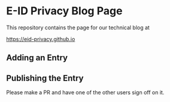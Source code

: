 # E-ID Privacy Blog Page

This repository contains the page for our technical blog at

https://eid-privacy.github.io

## Adding an Entry

## Publishing the Entry

Please make a PR and have one of the other users sign off on it.
